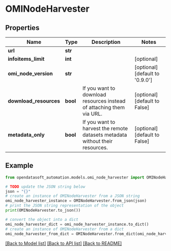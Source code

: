 # OMINodeHarvester


## Properties

Name | Type | Description | Notes
------------ | ------------- | ------------- | -------------
**url** | **str** |  | 
**infoitems_limit** | **int** |  | [optional] 
**omi_node_version** | **str** |  | [optional] [default to '0.9.0']
**download_resources** | **bool** | If you want to download resources instead of attaching them via URL. | [optional] [default to False]
**metadata_only** | **bool** | If you want to harvest the remote datasets metadata without their resources. | [optional] [default to False]

## Example

```python
from opendatasoft_automation.models.omi_node_harvester import OMINodeHarvester

# TODO update the JSON string below
json = "{}"
# create an instance of OMINodeHarvester from a JSON string
omi_node_harvester_instance = OMINodeHarvester.from_json(json)
# print the JSON string representation of the object
print(OMINodeHarvester.to_json())

# convert the object into a dict
omi_node_harvester_dict = omi_node_harvester_instance.to_dict()
# create an instance of OMINodeHarvester from a dict
omi_node_harvester_from_dict = OMINodeHarvester.from_dict(omi_node_harvester_dict)
```
[[Back to Model list]](../README.md#documentation-for-models) [[Back to API list]](../README.md#documentation-for-api-endpoints) [[Back to README]](../README.md)


